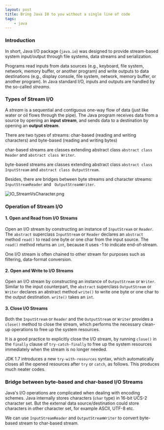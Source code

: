 ```yaml
---
layout: post
title: Bring Java IO to you without a single line of code
tags:
    - java
---
```


### Introduction

In short, Java I/O package (``java.io``) was designed to provide stream-based system input/output through file systems, data streams and serialization.

Programs read inputs from data sources (e.g., keyboard, file system, network, memory buffer, or another program) and write outputs to data destinations (e.g., display console, file system, network, memory buffer, or another program). In Java standard I/O, inputs and outputs are handled by the so-called *streams*.

### Types of Stream I/O

A *stream* is a sequential and contiguous one-way flow of data (just like water or oil flows through the pipe). The Java program receives data from a source by opening an **input stream**, and sends data to a destination by opening an **output stream**. 

There are two types of streams: char-based (reading and writing characters) and byte-based (reading and writing bytes)

char-based streams are classes extending abstract class ``abstract class Reader`` and ``abstract class Writer``.

byte-based streams are classes extending abstract class ``abstract class InputStream`` and ``abstract class OutputStream``.

Besides, there are bridges between byte streams and character streams: ``InputStreamReader`` and `` OutputStreamWriter``.

![IO_StreamVsCharacter.png](https://www.ntu.edu.sg/home/ehchua/programming/java/images/IO_StreamVsCharacter.png)

### Operation of Stream I/O

####  1. Open and Read from I/O Streams

Open an I/O stream by constructing an instance of `InputStream` or `Reader`. The `abstract` superclass `InputStream` or `Reader` declares an `abstract` method `read()` to read one byte or one char from the input source. The `read()` method returns an `int`, because it uses -1 to indicate end-of-stream.

One I/O stream is often chained to other stream for purposes such as filtering, data-format conversion.

#### 2. Open and Write to I/O Streams

Open an I/O stream by constructing an instance of `OutputStream` or `Writer`. Similar to the input counterpart, the `abstract` superclass `OutputStream` or `Writer` declares an abstract method `write()` to write one byte or one char to the output destination. `write()` takes an `int`.

#### 3. Close I/O Streams

 Both the `InputStream` or `Reader` and the `OutputStream` or `Writer` provides a `close()` method to close the stream, which performs the necessary clean-up operations to free up the system resources.

It is a good practice to explicitly close the I/O stream, by running `close()` in the `finally` clause of `try-catch-finally` to free up the system resources immediately when the stream is no longer needed. 

JDK 1.7 introduces a new `try-with-resources` syntax, which automatically closes all the opened resources after `try` or `catch`, as follows. This produces much neater codes.

### Bridge between byte-based and char-based I/O Streams

Java's I/O operations are complicated when dealing with encoding schemes. Java internally stores characters (`char` type) in 16-bit UCS-2 character set. But the external data source/destination could store characters in other character set, for example ASCII, UTF-8 etc.

We can use `InputStreamReader` and `OutputStreamWriter` to convert byte-based stream to char-based stream.